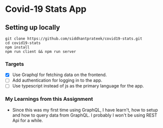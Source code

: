 # Covid-19 Stats App


## Setting up locally

```
git clone https://github.com/siddhantprateek/covid19-stats.git
cd covid19-stats
npm install
npm run client && npm run server

```

### Targets
- [x] Use Graphql for fetching data on the frontend.
- [ ] Add authentication for logging in to the app.
- [ ] Use typescript instead of js as the primary language for the app.
### My Learnings from this Assignment

* Since this was my first time using GraphQL, I have learn't, how to setup and how to query data from GraphQL. I probably I won't be using REST Api for a while.




